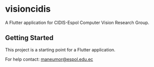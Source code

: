 # visioncidis

A Flutter application for CIDIS-Espol Computer Vision Research Group.

## Getting Started

This project is a starting point for a Flutter application.

For help contact: maneumor@espol.edu.ec
